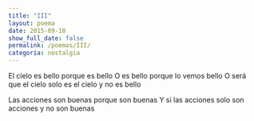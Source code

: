 ```yaml
---
title: "III"
layout: poema
date: 2015-09-10
show_full_date: false
permalink: /poemas/III/
categoria: nostalgia
---
```

El cielo es bello porque es bello
O es bello porque lo vemos bello
O será que el cielo solo es el cielo y no es bello

Las acciones son buenas porque son
buenas
Y si las acciones solo son acciones y no
son buenas
